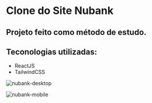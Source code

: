 # Clone do Site Nubank
## Projeto feito como método de estudo.

## Teconologias utilizadas:
- ReactJS
- TailwindCSS

![nubank-desktop](https://github.com/diegofmsantos/nubank-clone/assets/105954958/390df204-2ca4-41c9-a48c-e0ec5693bf6e)

![nubank-mobile](https://github.com/diegofmsantos/nubank-clone/assets/105954958/54ad96f1-d457-469d-a0cc-72326d20818b)
